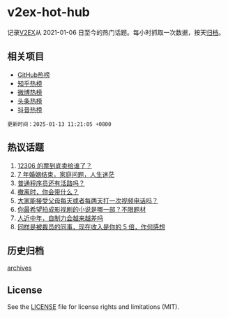 # v2ex-hot-hub

 记录[V2EX](https://www.v2ex.com/)从 2021-01-06 日至今的热门话题。每小时抓取一次数据，按天[归档](archives)。
 
 ## 相关项目

- [GitHub热榜](https://github.com/lonnyzhang423/github-hot-hub)
- [知乎热榜](https://github.com/lonnyzhang423/zhihu-hot-hub)
- [微博热榜](https://github.com/lonnyzhang423/weibo-hot-hub)
- [头条热榜](https://github.com/lonnyzhang423/toutiao-hot-hub)
- [抖音热榜](https://github.com/lonnyzhang423/douyin-hot-hub)


 `更新时间：2025-01-13 11:21:05 +0800`

## 热议话题

1. [12306 的票到底卖给谁了？](https://www.v2ex.com/t/1104596)
1. [7 年婚姻结束，家庭问题，人生迷茫](https://www.v2ex.com/t/1104536)
1. [普通程序员还有活路吗？](https://www.v2ex.com/t/1104479)
1. [撤离时，你会带什么？](https://www.v2ex.com/t/1104484)
1. [大家能接受父母每天或者每两天打一次视频电话吗？](https://www.v2ex.com/t/1104577)
1. [你最希望拍成影视剧的小说是哪一部？不限题材](https://www.v2ex.com/t/1104589)
1. [人近中年，自制力会越来越差吗](https://www.v2ex.com/t/1104510)
1. [同样是被裁员的同事，现在收入是你的 5 倍，作何感想](https://www.v2ex.com/t/1104619)

## 历史归档

[archives](archives)

## License

See the [LICENSE](LICENSE) file for license rights and limitations (MIT).
